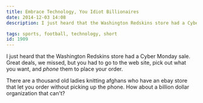 ```yaml
---
title: Embrace Technology, You Idiot Billionaires
date: 2014-12-03 14:08
description: I just heard that the Washington Redskins store had a Cyber Monday sale.  Great deals, we missed, but you had to go to the web site, pick out what you want, and phone them to place your order.

tags: sports, football, technology, short
id: 1909
---
```

I just heard that the Washington Redskins store had a Cyber Monday sale.  Great deals, we missed, but you had to go to the web site, pick out what you want, and _phone_ them to place your order.

There are a thousand old ladies knitting afghans who have an ebay store that let you order without picking up the phone.  How about a billion dollar organization that can't?